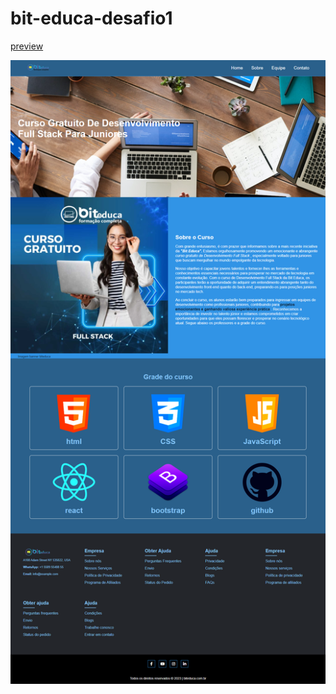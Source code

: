 # bit-educa-desafio1


[preview](https://bit-educa-desafio1-lyl4.vercel.app/)

![image](image/banner-atual.png)


